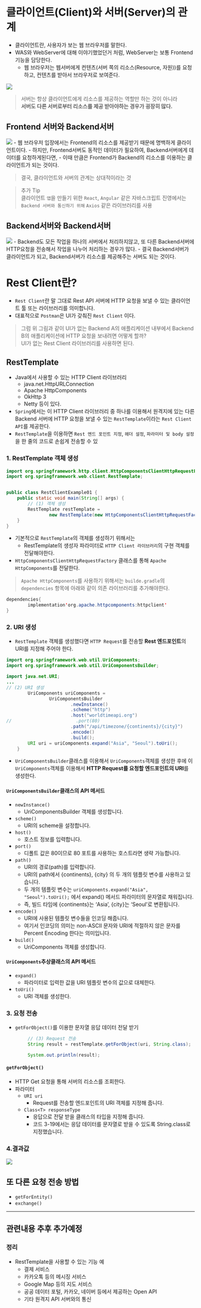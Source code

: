 # 클라이언트(Client)와 서버(Server)의 관계
- 클라이언트란, 사용자가 보는 웹 브라우저를 말한다.
- WAS와 WebServer에 대해 이야기했었던거 처럼, WebServer는 보통 Frontend기능을 담당한다.
  - 웹 브라우저는 웹서버에게 컨텐츠(서버 쪽의 리소스(Resource, 자원))를 요청하고, 컨텐츠를 받아서 브라우저로 보여준다.

<img src="https://user-images.githubusercontent.com/104331549/175553129-f4540fea-51da-4ded-9c27-4b0ed91e6ac5.png">

> 서버는 항상 클라이언트에게 리소스를 제공하는 역할만 하는 것이 아니라  
>  **서버도 다른 서버로부터 리소스를 제공 받아야하는 경우가 굉장히 많다.**

## Frontend 서버와 Backend서버 
<img src="https://user-images.githubusercontent.com/104331549/175555546-2be244ea-404b-4000-80f6-6b4c68a88519.png">
 - 웹 브라우저 입장에서는 Frontend의 리소스를 제공받기 때문에 명백하게 클라이언트이다.
 - 하지만, Frontend서버도 동적인 데이터가 필요하여, Backend서버에게 데이터를 요청하게된다면, 
    - 이때 만큼은 Frontend가 Backend의 리소스를 이용하는 클라이언트가 되는 것이다.

> 결국, 클라이언트와 서버의 관계는 상대적이라는 것

> 추가 Tip  
> 클라이언트 `앱`을 만들기 위한 `React`, `Angular` 같은 자바스크립트 진영에서는 `Backend 서버와 통신하기 위해` `Axios` 같은 라이브러리를 사용


## Backend서버와 Backend서버 

<img src="https://user-images.githubusercontent.com/104331549/175556397-8fada376-b7db-4b6c-9b1a-84ab49ae9174.png">
- Backend도 모든 작업을 하나의 서버에서 처리하지않고, 또 다른 Backend서버에 HTTP요청을 전송해서 작업을 나누어 처리하는 경우가 많다. 
- 결국 Backend서버가 클라이언트가 되고, Backend서버가 리소스를 제공해주는 서버도 되는 것이다.


# Rest Client란?
- `Rest Client`란 말 그대로 Rest API 서버에 HTTP 요청을 보낼 수 있는 클라이언트 툴 또는 라이브러리를 의미합니다.
- 대표적으로 `Postman`은 UI가 갖춰진 `Rest Client` 이다.

> 그럼 위 그림과 같이 UI가 없는 Backend A의 애플리케이션 내부에서 Backend B의 애플리케이션에 HTTP 요청을 보내려면 어떻게 할까?  
> UI가 없는 Rest Client 라이브러리를 사용하면 된다.

## RestTemplate
 - Java에서 사용할 수 있는 HTTP Client 라이브러리
   - java.net.HttpURLConnection
   - Apache HttpComponents
   - OkHttp 3
   - Netty 등이 있다.
 - `Spring`에서는 이 HTTP Client 라이브러리 중 하나를 이용해서 원격지에 있는 다른 Backend 서버에 HTTP 요청을 보낼 수 있는 `RestTemplate`이라는 `Rest Client API`를 제공한다.
 - `RestTemplate`을 이용하면 `Rest 엔드 포인트 지정`, `헤더 설정`, `파라미터 및 body 설정`을 한 줄의 코드로 손쉽게 전송할 수 있

### 1. RestTemplate 객체 생성
```java
import org.springframework.http.client.HttpComponentsClientHttpRequestFactory;
import org.springframework.web.client.RestTemplate;


public class RestClientExample01 {
    public static void main(String[] args) {
        // (1) 객체 생성
        RestTemplate restTemplate = 
                new RestTemplate(new HttpComponentsClientHttpRequestFactory());
    }
}
```
- 기본적으로 `RestTemplate`의 객체를 생성하기 위해서는 
  - RestTemplate의 생성자 파라미터로 `HTTP Client 라이브러리`의 구현 객체를 전달해야한다. 
- `HttpComponentsClientHttpRequestFactory` 클래스를 통해 `Apache HttpComponents`를 전달한다.

> `Apache HttpComponents`를 사용하기 위해서는 `builde.gradle`의 `dependencies` 항목에 아래와 같이 의존 라이브러리를 추가해야한다.

```java
dependencies{
        implementation'org.apache.httpcomponents:httpclient'
}
```

### 2. URI 생성
- `RestTemplate` 객체를 생성했다면 `HTTP Request`를 전송할 **Rest 엔드포인트**의 URI를 지정해 주어야 한다.
```java
import org.springframework.web.util.UriComponents;
import org.springframework.web.util.UriComponentsBuilder;

import java.net.URI;
...
// (2) URI 생성
        UriComponents uriComponents =
                UriComponentsBuilder
                        .newInstance()
                        .scheme("http")
                        .host("worldtimeapi.org")
//                        .port(80)
                        .path("/api/timezone/{continents}/{city}")
                        .encode()
                        .build();
        URI uri = uriComponents.expand("Asia", "Seoul").toUri();
    }
```
 - `UriComponentsBuilder`클래스를 이용해서 `UriComponents`객체를 생성한 후에 이 `UriComponents`객체를 이용해서 **HTTP Request를 요청할 엔드포인트의 URI**를 생성한다.

#### `UriComponentsBuilder`클래스의 API 메서드
- `newInstance()`
  - UriComponentsBuilder 객체를 생성합니다.
- `scheme()`
  - URI의 scheme을 설정합니다.
- `host()`
  - 호스트 정보를 입력합니다.
- `port()`
  - 디폴트 값은 80이므로 80 포트를 사용하는 호스트라면 생략 가능합니다.
- `path()`
  - URI의 경로(path)를 입력합니다.
  - URI의 path에서 {continents}, {city} 의 두 개의 템플릿 변수를 사용하고 있습니다.
  - 두 개의 템플릿 변수는 `uriComponents.expand("Asia", "Seoul").toUri();` 에서 expand() 메서드 파라미터의 문자열로 채워집니다.
  - 즉, 빌드 타임에 {continents}는 ‘Asia’, {city}는 ‘Seoul’로 변환됩니다.
- `encode()`
  - URI에 사용된 템플릿 변수들을 인코딩 해줍니다.
  - 여기서 인코딩의 의미는 non-ASCII 문자와 URI에 적절하지 않은 문자를 Percent Encoding 한다는 의미입니다.
- `build()`
  - UriComponents 객체를 생성합니다.

#### `UriComponents`추상클래스의 API 메서드
 - `expand()`
   - 파라미터로 입력한 값을 URI 템플릿 변수의 값으로 대체한다.
 - `toUri()`
   - URI 객체를 생성한다.


### 3. 요청 전송
 - `getForObject()`를 이용한 문자열 응답 데이터 전달 받기
```java
        // (3) Request 전송
        String result = restTemplate.getForObject(uri, String.class);

        System.out.println(result);

```
#### `getForObject()`
 - HTTP Get 요청을 통해 서버의 리소스를 조회한다.
 - 파라미터 
   - `URI uri`
     - Request를 전송할 엔드포인트의 URI 객체를 지정해 줍니다.
   - `Class<T> responseType`
     - 응답으로 전달 받을 클래스의 타입을 지정해 줍니다.
     - 코드 3-19에서는 응답 데이터를 문자열로 받을 수 있도록 String.class로 지정했습니다.

### 4.결과값
<img src="https://user-images.githubusercontent.com/104331549/175561577-b467d4c7-4392-49d6-836e-10b7a91877f5.png">


## 또 다른 요청 전송 방법 
 - `getForEntity()`
 - `exchange()`

---
관련내용 추후 추가예정
---



### 정리 
 - RestTemplate을 사용할 수 있는 기능 예
   - 결제 서비스
   - 카카오톡 등의 메시징 서비스
   - Google Map 등의 지도 서비스
   - 공공 데이터 포털, 카카오, 네이버 등에서 제공하는 Open API
   - 기타 원격지 API 서버와의 통신
